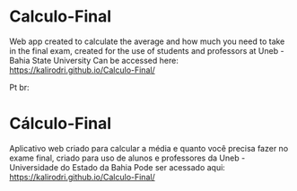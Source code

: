 # Calculo-Final
Web app created to calculate the average and how much you need to take in the final exam, created for the use of students and professors at Uneb - Bahia State University 
Can be accessed here: https://kalirodri.github.io/Calculo-Final/

Pt br:
# Cálculo-Final
Aplicativo web criado para calcular a média e quanto você precisa fazer no exame final, criado para uso de alunos e professores da Uneb - Universidade do Estado da Bahia
Pode ser acessado aqui: https://kalirodri.github.io/Calculo-Final/
